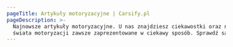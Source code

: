 ```yaml
---
pageTitle: Artykuły motoryzacyjne | Carsify.pl
pageDescription: >-
  Najnowsze artykuły motoryzacyjne. U nas znajdziesz ciekawostki oraz newsy ze
  świata motoryzacji zawsze zaprezentowane w ciekawy sposób. Sprawdź sam!
---
```


